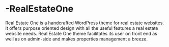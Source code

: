 # -RealEstateOne
Real Estate One is a handcrafted WordPress theme for real estate websites. It offers purpose oriented design with all the useful features a real estate website needs. Real Estate One theme facilitates its user on front end as well as on admin-side and makes properties management a breeze.
